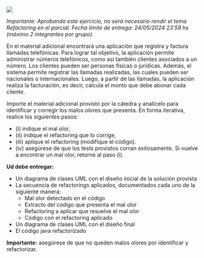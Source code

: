 <div>
<img src="https://readme-typing-svg.demolab.com?font=Fira+Code&size=30&duration=1200&pause=1000&color=FFFFFF&width=900&center=true&lines=Ejercicio 3 - Facturación de llamadas"/>
</div>

_Importante: Aprobando este ejercicio, no será necesario rendir el tema Refactoring en el parcial. Fecha límite de entrega: 24/05/2024 23:59 hs (máximo 2 integrantes por grupo)._

En el material adicional encontrará una aplicación que registra y factura llamadas telefónicas. Para lograr tal objetivo, la aplicación permite administrar números telefónicos, como así también clientes asociados a un número. Los clientes pueden ser personas físicas o jurídicas. Además, el sistema permite registrar las llamadas realizadas, las cuales pueden ser nacionales o internacionales. Luego, a partir de las llamadas, la aplicación realiza la facturación, es decir, calcula el monto que debe abonar cada cliente.

Importe el material adicional provisto por la cátedra y analícelo para identificar y corregir los malos olores que presenta. En forma iterativa, realice los siguientes pasos:

- (i) indique el mal olor,
- (ii) indique el refactoring que lo corrige,
- (iii) aplique el refactoring (modifique el código).
- (iv) asegúrese de que los tests provistos corran exitosamente.
  Si vuelve a encontrar un mal olor, retorne al paso (i).

**Ud debe entregar:**

- Un diagrama de clases UML con el diseño inicial de la solución provista
- La secuencia de refactorings aplicados, documentados cada uno de la siguiente manera:
  - Mal olor detectado en el código
  - Extracto del código que presenta el mal olor
  - Refactoring a aplicar que resuelve el mal olor
  - Código con el refactoring aplicado
- Un diagrama de clases UML con el diseño final
- El código java refactorizado

**Importante:** asegúrese de que no queden malos olores por identificar y refactorizar.